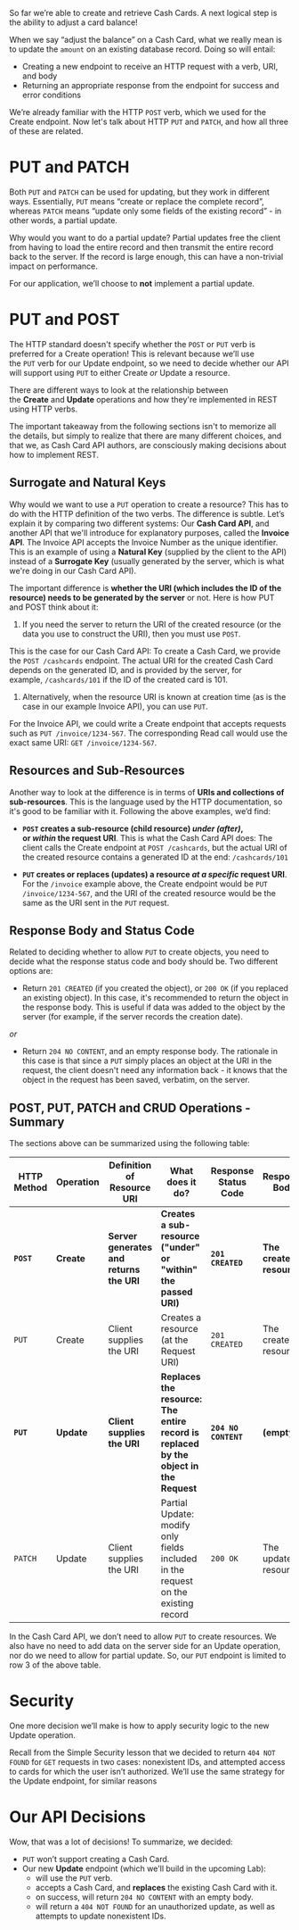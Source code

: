 So far we’re able to create and retrieve Cash Cards. A next logical step is the ability to adjust a card balance!

When we say “adjust the balance” on a Cash Card, what we really mean is to update the `amount` on an existing database record. Doing so will entail:

- Creating a new endpoint to receive an HTTP request with a verb, URI, and body
- Returning an appropriate response from the endpoint for success and error conditions

We’re already familiar with the HTTP `POST` verb, which we used for the Create endpoint. Now let's talk about HTTP `PUT` and `PATCH`, and how all three of these are related.

# PUT and PATCH

Both `PUT` and `PATCH` can be used for updating, but they work in different ways. Essentially, `PUT` means “create or replace the complete record”, whereas `PATCH` means “update only some fields of the existing record” - in other words, a partial update.

Why would you want to do a partial update? Partial updates free the client from having to load the entire record and then transmit the entire record back to the server. If the record is large enough, this can have a non-trivial impact on performance.

For our application, we’ll choose to **not** implement a partial update.

# PUT and POST

The HTTP standard doesn't specify whether the `POST` or `PUT` verb is preferred for a Create operation! This is relevant because we’ll use the `PUT` verb for our Update endpoint, so we need to decide whether our API will support using `PUT` to either Create _or_ Update a resource.

There are different ways to look at the relationship between the **Create** and **Update** operations and how they're implemented in REST using HTTP verbs.

The important takeaway from the following sections isn't to memorize all the details, but simply to realize that there are many different choices, and that we, as Cash Card API authors, are consciously making decisions about how to implement REST.

## Surrogate and Natural Keys

Why would we want to use a `PUT` operation to create a resource? This has to do with the HTTP definition of the two verbs. The difference is subtle. Let’s explain it by comparing two different systems: Our **Cash Card API**, and another API that we'll introduce for explanatory purposes, called the **Invoice API**. The Invoice API accepts the Invoice Number as the unique identifier. This is an example of using a **Natural Key** (supplied by the client to the API) instead of a **Surrogate Key** (usually generated by the server, which is what we're doing in our Cash Card API).

The important difference is **whether the URI (which includes the ID of the resource) needs to be generated by the server** or not. Here is how PUT and POST think about it:

1. If you need the server to return the URI of the created resource (or the data you use to construct the URI), then you must use `POST`.

This is the case for our Cash Card API: To create a Cash Card, we provide the `POST /cashcards` endpoint. The actual URI for the created Cash Card depends on the generated ID, and is provided by the server, for example, `/cashcards/101` if the ID of the created card is 101.

1. Alternatively, when the resource URI is known at creation time (as is the case in our example Invoice API), you can use `PUT`.

For the Invoice API, we could write a Create endpoint that accepts requests such as `PUT /invoice/1234-567`. The corresponding Read call would use the exact same URI: `GET /invoice/1234-567`.

## Resources and Sub-Resources

Another way to look at the difference is in terms of **URIs and collections of sub-resources**. This is the language used by the HTTP documentation, so it's good to be familiar with it. Following the above examples, we’d find:

- **`POST` creates a sub-resource (child resource) _under (after)_, or _within_ the request URI**. This is what the Cash Card API does: The client calls the Create endpoint at `POST /cashcards`, but the actual URI of the created resource contains a generated ID at the end: `/cashcards/101`

- **`PUT` creates or replaces (updates) a resource _at a specific_ request URI**. For the `/invoice` example above, the Create endpoint would be `PUT /invoice/1234-567`, and the URI of the created resource would be the same as the URI sent in the `PUT` request.

## Response Body and Status Code

Related to deciding whether to allow `PUT` to create objects, you need to decide what the response status code and body should be. Two different options are:

- Return `201 CREATED` (if you created the object), or `200 OK` (if you replaced an existing object). In this case, it's recommended to return the object in the response body. This is useful if data was added to the object by the server (for example, if the server records the creation date).

_or_

- Return `204 NO CONTENT`, and an empty response body. The rationale in this case is that since a `PUT` simply places an object at the URI in the request, the client doesn't need any information back - it knows that the object in the request has been saved, verbatim, on the server.

## POST, PUT, PATCH and CRUD Operations - Summary

The sections above can be summarized using the following table:

|HTTP Method|Operation|Definition of Resource URI|What does it do?|Response Status Code|Response Body|
|---|---|---|---|---|---|
|**`POST`**|**Create**|**Server generates and returns the URI**|**Creates a sub-resource ("under" or "within" the passed URI)**|**`201 CREATED`**|**The created resource**|
|`PUT`|Create|Client supplies the URI|Creates a resource (at the Request URI)|`201 CREATED`|The created resource|
|**`PUT`**|**Update**|**Client supplies the URI**|**Replaces the resource: The entire record is replaced by the object in the Request**|**`204 NO CONTENT`**|**(empty)**|
|`PATCH`|Update|Client supplies the URI|Partial Update: modify only fields included in the request on the existing record|`200 OK`|The updated resource|
In the Cash Card API, we don’t need to allow `PUT` to create resources. We also have no need to add data on the server side for an Update operation, nor do we need to allow for partial update. So, our `PUT` endpoint is limited to row 3 of the above table.

# Security

One more decision we’ll make is how to apply security logic to the new Update operation.

Recall from the Simple Security lesson that we decided to return `404 NOT FOUND` for `GET` requests in two cases: nonexistent IDs, and attempted access to cards for which the user isn’t authorized. We’ll use the same strategy for the Update endpoint, for similar reasons

# Our API Decisions

Wow, that was a lot of decisions! To summarize, we decided:

- `PUT` won’t support creating a Cash Card.
- Our new **Update** endpoint (which we'll build in the upcoming Lab):
    - will use the `PUT` verb.
    - accepts a Cash Card, and **replaces** the existing Cash Card with it.
    - on success, will return `204 NO CONTENT` with an empty body.
    - will return a `404 NOT FOUND` for an unauthorized update, as well as attempts to update nonexistent IDs.